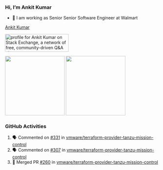 ### Hi, I’m Ankit Kumar

- 💼 I am working as Senior Senior Software Engineer at Walmart

<p class="LI-profile-badge"  data-version="v1" data-size="large" data-locale="en_US" data-type="vertical" data-theme="dark" data-vanity="ankit-kumar-14508985"><a class="LI-simple-link" href='https://in.linkedin.com/in/ankit-kumar-14508985?trk=profile-badge'>Ankit Kumar</a></p>

<a href="https://stackexchange.com/users/4955155">
    <img src="https://stackexchange.com/users/flair/4955155.png" width="208" height="58" alt="profile for Ankit Kumar on Stack Exchange, a network of free, community-driven Q&amp;A sites" title="profile for Ankit Kumar on Stack Exchange, a network of free, community-driven Q&amp;A sites">
</a>



<!-- ### GitHub Stats
![Github stats](https://github-readme-stats.vercel.app/api?username=ankitsny&count_private=true&show_icons=true&theme=tokyonight)
 -->
<p>
        <img height="195" src="https://github-readme-stats.vercel.app/api?username=ankitsny&show_icons=true&theme=tokyonight&count_private=true" />
        <img height="195" src="https://github-readme-stats.vercel.app/api/top-langs/?username=ankitsny&theme=tokyonight&layout=compact&hide_langs_below=1" />    
</p>

### GitHub Activities
<!--START_SECTION:activity-->
1. 🗣 Commented on [#331](https://github.com/vmware/terraform-provider-tanzu-mission-control/pull/331#issuecomment-1813760334) in [vmware/terraform-provider-tanzu-mission-control](https://github.com/vmware/terraform-provider-tanzu-mission-control)
2. 🗣 Commented on [#307](https://github.com/vmware/terraform-provider-tanzu-mission-control/pull/307#issuecomment-1780791461) in [vmware/terraform-provider-tanzu-mission-control](https://github.com/vmware/terraform-provider-tanzu-mission-control)
3. 🎉 Merged PR [#260](https://github.com/vmware/terraform-provider-tanzu-mission-control/pull/260) in [vmware/terraform-provider-tanzu-mission-control](https://github.com/vmware/terraform-provider-tanzu-mission-control)
<!--END_SECTION:activity-->
